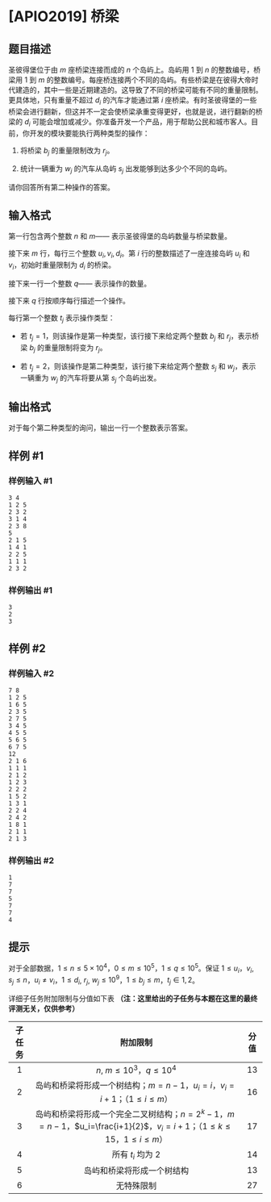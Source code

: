 # [APIO2019] 桥梁

## 题目描述

圣彼得堡位于由 $m$ 座桥梁连接而成的 $n$ 个岛屿上。岛屿用 $1$ 到 $n$ 的整数编号，桥梁用 $1$ 到 $m$ 的整数编号。每座桥连接两个不同的岛屿。有些桥梁是在彼得大帝时代建造的，其中一些是近期建造的。这导致了不同的桥梁可能有不同的重量限制。更具体地，只有重量不超过 $d_i$ 的汽车才能通过第 $i$ 座桥梁。有时圣彼得堡的一些桥梁会进行翻新，但这并不一定会使桥梁承重变得更好，也就是说，进行翻新的桥梁的 $d_i$ 可能会增加或减少。你准备开发一个产品，用于帮助公民和城市客人。目前，你开发的模块要能执行两种类型的操作：

1. 将桥梁 $b_j$ 的重量限制改为 $r_j$。

2. 统计一辆重为 $w_j$ 的汽车从岛屿 $s_j$ 出发能够到达多少个不同的岛屿。

请你回答所有第二种操作的答案。



## 输入格式

第一行包含两个整数 $n$ 和 $m$—— 表示圣彼得堡的岛屿数量与桥梁数量。

接下来 $m$ 行，每行三个整数 $u_i,v_i,d_i$。第 $i$ 行的整数描述了一座连接岛屿 $u_i$ 和 $v_i$，初始时重量限制为 $d_i$ 的桥梁。

接下来一行一个整数 $q$—— 表示操作的数量。

接下来 $q$ 行按顺序每行描述一个操作。

每行第一个整数 $t_j$ 表示操作类型：

- 若 $t_j=1$，则该操作是第一种类型，该行接下来给定两个整数 $b_j$ 和 $r_j$，表示桥梁 $b_j$ 的重量限制将变为 $r_j$。

- 若 $t_j=2$，则该操作是第二种类型，该行接下来给定两个整数 $s_j$ 和 $w_j$，表示一辆重为 $w_j$ 的汽车将要从第 $s_j$ 个岛屿出发。

## 输出格式

对于每个第二种类型的询问，输出一行一个整数表示答案。

## 样例 #1

### 样例输入 #1
```
3 4
1 2 5
2 3 2
3 1 4
2 3 8
5
2 1 5
1 4 1
2 2 5
1 1 1
2 3 2
```

### 样例输出 #1

```
3
2
3
```

## 样例 #2

### 样例输入 #2
```
7 8
1 2 5
1 6 5
2 3 5
2 7 5
3 4 5
4 5 5
5 6 5
6 7 5
12
2 1 6
1 1 1
2 1 2
1 2 3
2 2 2
1 5 2
1 3 1
2 2 4
2 4 2
1 8 1
2 1 1
2 1 3
```

### 样例输出 #2

```
1
7
7
5
7
7
4
```

## 提示

对于全部数据，$1 \leq n \leq 5\times 10^4$，$0 \leq m \leq 10^5$，$1 \leq q \leq 10^5$。保证 $1 \leq u_i$，$v_i$, $s_j \leq n$，$u_i \neq v_i$，$1 \leq d_i$, $r_j$, $w_j \leq 10^9$，$1 \leq b_j \leq m$，$t_j \in {1,2}$。

详细子任务附加限制与分值如下表 **（注：这里给出的子任务与本题在这里的最终评测无关，仅供参考）**

| 子任务 | 附加限制 | 分值 |
| :----------: | :----------: | :----------: |
| 1 | $n$, $m\leq 10^3$，$q\leq 10^4$ | 13 |
| 2 | 岛屿和桥梁将形成一个树结构；$m=n-1$，$u_i=i$，$v_i=i+1$；（$1\leq i\leq m$） | 16 |
| 3 | 岛屿和桥梁将形成一个完全二叉树结构；$n=2^k-1$，$m=n-1$，$u_i=\frac{i+1}{2}$，$v_i=i+1$；（$1\leq k\leq 15$，$1\leq i\leq m$） | 17 |
| 4 | 所有 $t_i$ 均为 $2$ | 14 |
| 5 | 岛屿和桥梁将形成一个树结构 | 13 |
| 6 | 无特殊限制 | 27 |
